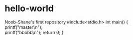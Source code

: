 # hello-world
Noob-Shane's first repository
#include<stdio.h>
int main()
{
  printf("master\n");  
  printf("bbbbb\n");
  return 0;
}

